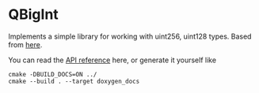 # QBigInt 

Implements a simple library for working with uint256, uint128 types.
Based from [here](https://github.com/bitcoin/bitcoin/blob/master/src/arith_uint256.h).




You can read the [API reference](https://eddytheco.github.io/QbigInt/) here, or generate it yourself like
```
cmake -DBUILD_DOCS=ON ../
cmake --build . --target doxygen_docs
```
